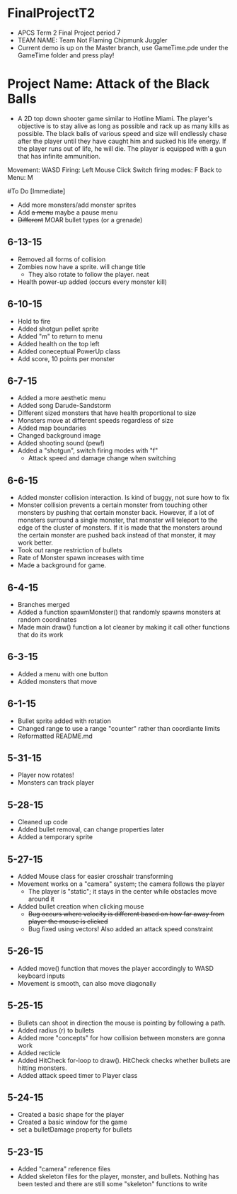 # FinalProjectT2

- APCS Term 2 Final Project period 7
- TEAM NAME: Team Not Flaming Chipmunk Juggler
- Current demo is up on the Master branch, use GameTime.pde under the GameTime folder and press play!

# Project Name: Attack of the Black Balls
- A 2D top down shooter game similar to Hotline Miami. The player's objective is to stay alive as long as possible and rack up as many kills as possible. The black balls of various speed and size will endlessly chase after the player until they have caught him and sucked his life energy. If the player runs out of life, he will die. The player is equipped with a gun that has infinite ammunition.

Movement: WASD
Firing: Left Mouse Click
Switch firing modes: F
Back to Menu: M

#To Do [Immediate]
- Add more monsters/add monster sprites
- Add ~~a menu~~ maybe a pause menu
- ~~Different~~ MOAR bullet types (or a grenade)

6-13-15
-------
- Removed all forms of collision
- Zombies now have a sprite. will change title
	- They also rotate to follow the player. neat
- Health power-up added (occurs every monster kill)

6-10-15
-------
- Hold to fire
- Added shotgun pellet sprite
- Added "m" to return to menu
- Added health on the top left
- Added coneceptual PowerUp class
- Add score, 10 points per monster

6-7-15
-------
- Added a more aesthetic menu
- Added song Darude-Sandstorm
- Different sized monsters that have health proportional to size
- Monsters move at different speeds regardless of size
- Added map boundaries
- Changed background image
- Added shooting sound (pew!)
- Added a "shotgun", switch firing modes with "f"
	- Attack speed and damage change when switching 

6-6-15
-------
- Added monster collision interaction. Is kind of buggy, not sure how to fix
- Monster collision prevents a certain monster from touching other monsters by pushing that certain monster back. However, if a lot of monsters surround a single monster, that monster will teleport to the edge of the cluster of monsters. If it is made that the monsters around the certain monster are pushed back instead of that monster, it may work better.
- Took out range restriction of bullets
- Rate of Monster spawn increases with time
- Made a background for game.

6-4-15
-------
- Branches merged
- Added a function spawnMonster() that randomly spawns monsters at random coordinates
- Made main draw() function a lot cleaner by making it call other functions that do its work

6-3-15
-------
- Added a menu with one button
- Added monsters that move

6-1-15
-------
- Bullet sprite added with rotation
- Changed range to use a range "counter" rather than coordiante limits
- Reformatted README.md

5-31-15
-------
- Player now rotates!
- Monsters can track player

5-28-15
-------
- Cleaned up code
- Added bullet removal, can change properties later
- Added a temporary sprite

5-27-15
-------
- Added Mouse class for easier crosshair transforming
- Movement works on a "camera" system; the camera follows the player
	- The player is "static"; it stays in the center while obstacles move around it
- Added bullet creation when clicking mouse
 	- ~~Bug occurs where velocity is different based on how far away from player the mouse is clicked~~
 	- Bug fixed using vectors! Also added an attack speed constraint

5-26-15
-------
- Added move() function that moves the player accordingly to WASD keyboard inputs
- Movement is smooth, can also move diagonally

5-25-15
-------
- Bullets can shoot in direction the mouse is pointing by following a path.
- Added radius (r) to bullets
- Added more "concepts" for how collision between monsters are gonna work
- Added recticle
- Added HitCheck for-loop to draw(). HitCheck checks whether bullets are hitting monsters.
- Added attack speed timer to Player class

5-24-15
-------
- Created a basic shape for the player
- Created a basic window for the game
- set a bulletDamage property for bullets

5-23-15
-------
- Added "camera" reference files 
- Added skeleton files for the player, monster, and bullets. Nothing has been tested and there are still some "skeleton" functions to write
